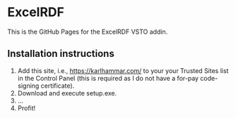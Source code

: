 # ExcelRDF

This is the GitHub Pages for the ExcelRDF VSTO addin.

## Installation instructions

1. Add this site, i.e., https://karlhammar.com/ to your your Trusted Sites list in the Control Panel (this is required as I do not have a for-pay code-signing certificate).
2. Download and execute setup.exe.
3. ...
4. Profit!
